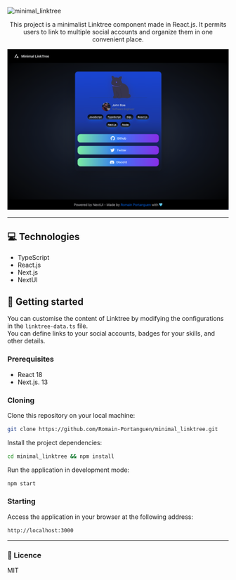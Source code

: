 ![minimal_linktree](https://socialify.git.ci/Romain-Portanguen/minimal_linktree/image?description=1&font=Raleway&language=1&name=1&owner=1&pattern=Charlie%20Brown&theme=Auto)


<p align="center">This project is a minimalist Linktree component made in React.js. It permits users to link to multiple social accounts and organize them in one convenient place.</p>


![](https://github.com/Romain-Portanguen/minimal_linktree/blob/main/public/assets/sharing/Screenshot%202024-05-04%20at%2017.51.33.png)

<hr>

 
<h2 id="technologies">💻 Technologies</h2>

- TypeScript
- React.js
- Next.js
- NextUI
 
<h2 id="started">🚀 Getting started</h2>

You can customise the content of Linktree by modifying the configurations in the ```linktree-data.ts``` file.</br>
You can define links to your social accounts, badges for your skills, and other details.
 
<h3>Prerequisites</h3>

- React 18
- Next.js. 13
 
<h3>Cloning</h3>

Clone this repository on your local machine:

```bash
git clone https://github.com/Romain-Portanguen/minimal_linktree.git
````

Install the project dependencies:

```bash
cd minimal_linktree && npm install
````

Run the application in development mode:

```bash
npm start
````

 
<h3>Starting</h3>

Access the application in your browser at the following address: 

```bash
http://localhost:3000
```
---


<h3>📄 Licence</h3>

MIT
